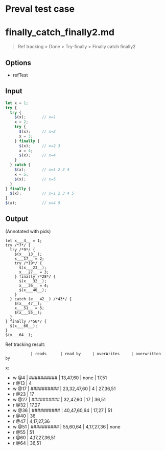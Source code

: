 # Preval test case

# finally_catch_finally2.md

> Ref tracking > Done > Try-finally > Finally catch finally2

## Options

- refTest

## Input

`````js filename=intro
let x = 1;
try {
  try {
    $(x);       // x=1
    x = 2;
    try {
      $(x);     // x=2
      x = 3;
    } finally {
      $(x);     // x=2 3
      x = 4;
      $(x);     // x=4
    }
  } catch {
    $(x);       // x=1 2 3 4
    x = 5;
    $(x);       // x=5
  }
} finally {
  $(x);         // x=1 2 3 4 5
}
$(x);           // x=4 5
`````

## Output

(Annotated with pids)

`````filename=intro
let x___4__ = 1;
try /*7*/ {
  try /*9*/ {
    $(x___13__);
    x___17__ = 2;
    try /*19*/ {
      $(x___23__);
      x___27__ = 3;
    } finally /*28*/ {
      $(x___32__);
      x___36__ = 4;
      $(x___40__);
    }
  } catch (e___42__) /*43*/ {
    $(x___47__);
    x___51__ = 5;
    $(x___55__);
  }
} finally /*56*/ {
  $(x___60__);
}
$(x___64__);
`````

Ref tracking result:

               | reads      | read by     | overWrites     | overwritten by
x:
  - w @4       | ########## | 13,47,60    | none           | 17,51
  - r @13      | 4
  - w @17      | ########## | 23,32,47,60 | 4              | 27,36,51
  - r @23      | 17
  - w @27      | ########## | 32,47,60    | 17             | 36,51
  - r @32      | 17,27
  - w @36      | ########## | 40,47,60,64 | 17,27          | 51
  - r @40      | 36
  - r @47      | 4,17,27,36
  - w @51      | ########## | 55,60,64    | 4,17,27,36     | none
  - r @55      | 51
  - r @60      | 4,17,27,36,51
  - r @64      | 36,51
